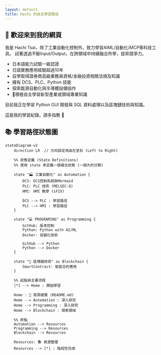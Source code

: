 ```yaml
---
layout: default
title: Hachi 的自主學習路徑
---
```


## 👋 歡迎來到我的網頁

我是 Hachi Tsai，除了工業自動化控制外，致力學習AIML/自動化/MCP等科技工具。
試著透過不斷Input/Output，在跨領域中持續融合所學，提昇競爭力。

- 日本語能力試驗一級認證
- 日語實務應用經驗超過10年
- 自學取得證券商高級業務員資格/金融投資相關法規及知識
- 擁有 DCS、PLC、Python 技能
- 探索能源自動化與半導體設備協作
- 🌟積極自主學習新型產業或領域專業知識

目前我正在學習 Python GUI 開發與 SQL 資料處理以及區塊鏈技術與知識。

這是我的學習紀錄。請多指教 🙌

## 📚 學習路徑狀態圖

```mermaid
stateDiagram-v2
    direction LR  // 方向設定為由左至右 (Left to Right)

    %% 狀態定義 (State Definitions)
    %% 使用 state 來定義一個複合狀態 (一個大的分類)

    state "🏭 工業自動化" as Automation {
        DCS: DCS控制系統與Mermaid
        PLC: PLC 技術 (MELSEC-Q)
        HMI: HMI 教學 (iFIX)

        DCS --> PLC : 學習路徑
        PLC --> HMI : 學習路徑
    }

    state "💻 PROGRAMING" as Programming {
        GitHub: 版本控制
        Python: Python with AI/ML
        Docker: 容器化技術

        GitHub --> Python
        Python --> Docker
    }

    state "🔗 區塊鏈技術" as Blockchain {
        SmartContract: 智能合約應用
    }
    
    %% 起點與主要流程
    [*] --> Home : 開始學習

    Home : 👋 首頁總覽 (README.md)
    Home --> Automation : 深入研究
    Home --> Programming : 深入研究
    Home --> Blockchain : 探索領域

    %% 終點
    Automation --> Resources
    Programming --> Resources
    Blockchain --> Resources
    
    Resources: 📚 資源整理
    Resources --> [*] : 階段性完成
```
